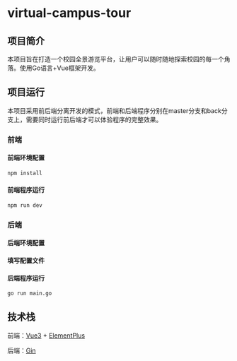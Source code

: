 # virtual-campus-tour

## 项目简介
本项目旨在打造一个校园全景游览平台，让用户可以随时随地探索校园的每一个角落。使用Go语言+Vue框架开发。

## 项目运行
本项目采用前后端分离开发的模式，前端和后端程序分别在master分支和back分支上，需要同时运行前后端才可以体验程序的完整效果。
### 前端
#### 前端环境配置
```sh
npm install
```
#### 前端程序运行
```sh
npm run dev
```
### 后端
#### 后端环境配置

#### 填写配置文件

#### 后端程序运行
```sh
go run main.go
```

## 技术栈
前端：[Vue3](https://cn.vuejs.org/) + [ElementPlus](https://element-plus.org/zh-CN/)

后端：[Gin](https://gin-gonic.com/)